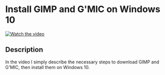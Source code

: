 # Install GIMP and G'MIC on Windows 10

[![Watch the video](https://img.youtube.com/vi/RYVXBT7IHCs/hqdefault.jpg)](https://youtu.be/RYVXBT7IHCs)

## Description

  

In the video I simply describe the necessary steps to download GIMP and G'MIC, then install them on Windows 10.

